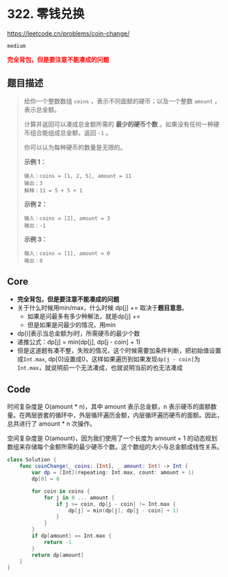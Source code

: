 # 322. 零钱兑换

https://leetcode.cn/problems/coin-change/

`medium`

**<font color=red>完全背包，但是要注意不能凑成的问题</font>**

## 题目描述

> 给你一个整数数组 `coins` ，表示不同面额的硬币；以及一个整数 `amount` ，表示总金额。
>
> 计算并返回可以凑成总金额所需的 **最少的硬币个数** 。如果没有任何一种硬币组合能组成总金额，返回 `-1` 。
>
> 你可以认为每种硬币的数量是无限的。
>
>  
>
> **示例 1：**
>
> ```
> 输入：coins = [1, 2, 5], amount = 11
> 输出：3 
> 解释：11 = 5 + 5 + 1
> ```
>
> **示例 2：**
>
> ```
> 输入：coins = [2], amount = 3
> 输出：-1
> ```
>
> **示例 3：**
>
> ```
> 输入：coins = [1], amount = 0
> 输出：0
> ```



## Core

- **完全背包，但是要注意不能凑成的问题**
- 关于什么时候用min/max，什么时候 dp[j] += 取决于**题目意思**。
  - 如果是问最多有多少种解法，就是dp[j] += 
  - 但是如果是问最少的情况，用min
- dp[i]表示当总金额为i时，所需硬币的最少个数
- 递推公式：dp[j] = min(dp[j], dp[j - coin] + 1)
- 但是这道题有凑不整，失败的情况，这个时候需要加条件判断，把初始值设置成`Int.max`, dp[0]设置成0，这样如果遍历到如果发现`dp[j - coin]`为`Int.max`，就说明前一个无法凑成，也就说明当前的也无法凑成



## Code

 时间复杂度是 O(amount * n)，其中 amount 表示总金额，n 表示硬币的面额数量。在两层嵌套的循环中，外层循环遍历金额，内层循环遍历硬币的面额。因此，总共进行了 amount * n 次操作。

空间复杂度是 O(amount)，因为我们使用了一个长度为 amount + 1 的动态规划数组来存储每个金额所需的最少硬币个数。这个数组的大小与总金额成线性关系。

```swift
class Solution {
    func coinChange(_ coins: [Int], _ amount: Int) -> Int {
        var dp = [Int](repeating: Int.max, count: amount + 1)
        dp[0] = 0

        for coin in coins {
            for j in 0 ... amount {
                if j >= coin, dp[j - coin] != Int.max {
                    dp[j] = min(dp[j], dp[j - coin] + 1)
                }
            }
        }
        if dp[amount] == Int.max {
            return -1
        }
        return dp[amount]
    }
}
```

